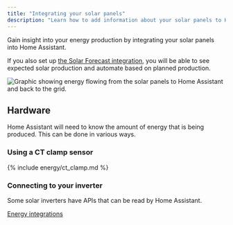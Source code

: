 ```yaml
---
title: "Integrating your solar panels"
description: "Learn how to add information about your solar panels to Home Assistant home energy management."
---
```


Gain insight into your energy production by integrating your solar panels into Home Assistant.

If you also set up [the Solar Forecast integration](/integrations/forecast_solar), you will be able to see expected solar production and automate based on planned production.

<img src='/images/docs/energy/solar.png' alt='Graphic showing energy flowing from the solar panels to Home Assistant and back to the grid.' style='border: 0;box-shadow: none; display: block; max-height: 400px; margin: 0 auto;'>

## Hardware

Home Assistant will need to know the amount of energy that is being produced. This can be done in various ways.

### Using a CT clamp sensor

{% include energy/ct_clamp.md %}

### Connecting to your inverter

Some solar inverters have APIs that can be read by Home Assistant.

[Energy integrations](/integrations/#energy)
